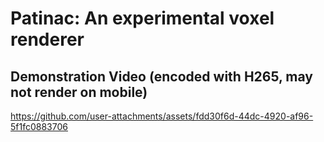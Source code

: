# Patinac: An experimental voxel renderer

## Demonstration Video (encoded with H265, may not render on mobile)

https://github.com/user-attachments/assets/fdd30f6d-44dc-4920-af96-5f1fc0883706

